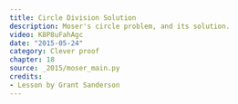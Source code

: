 ```yaml
---
title: Circle Division Solution
description: Moser's circle problem, and its solution.
video: K8P8uFahAgc
date: "2015-05-24"
category: Clever proof
chapter: 18
source: _2015/moser_main.py
credits:
- Lesson by Grant Sanderson
---
```


